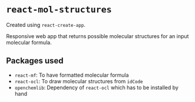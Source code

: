 # `react-mol-structures`
Created using `react-create-app`.

Responsive web app that returns possible molecular structures for an input molecular formula.

## Packages used

- `react-mf`: To have formatted molecular formula
- `react-ocl`: To draw molecular structures from `idCode`
- `openchemlib`: Dependency of `react-ocl` which has to be installed by hand

